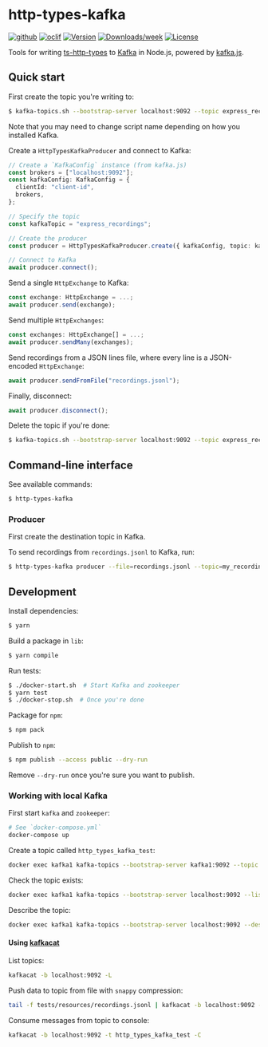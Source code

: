 # http-types-kafka

[![github](https://github.com/Meeshkan/http-types-kafka-node/workflows/Node.js%20CI/badge.svg)](https://github.com/Meeshkan/http-types-kafka-node/actions?query=workflow%3A%22Node.js+CI%22)
[![oclif](https://img.shields.io/badge/cli-oclif-brightgreen.svg)](https://oclif.io)
[![Version](https://img.shields.io/npm/v/@meeshkanml/http-types-kafka.svg)](https://npmjs.org/package/@meeshkanml/http-types-kafka)
[![Downloads/week](https://img.shields.io/npm/dw/@meeshkanml/http-types-kafka.svg)](https://npmjs.org/package/@meeshkanml/http-types-kafka)
[![License](https://img.shields.io/npm/l/@meeshkanml/http-types-kafka.svg)](https://github.com/Meeshkan/http-types-kafka/blob/master/package.json)

Tools for writing [ts-http-types](https://github.com/Meeshkan/ts-http-types) to [Kafka](https://kafka.apache.org/) in Node.js, powered by [kafka.js](https://kafka.js.org/).

## Quick start

First create the topic you're writing to:

```bash
$ kafka-topics.sh --bootstrap-server localhost:9092 --topic express_recordings --create --partitions 3 --replication-factor 1
```

Note that you may need to change script name depending on how you installed Kafka.

Create a `HttpTypesKafkaProducer` and connect to Kafka:

```ts
// Create a `KafkaConfig` instance (from kafka.js)
const brokers = ["localhost:9092"];
const kafkaConfig: KafkaConfig = {
  clientId: "client-id",
  brokers,
};

// Specify the topic
const kafkaTopic = "express_recordings";

// Create the producer
const producer = HttpTypesKafkaProducer.create({ kafkaConfig, topic: kafkaTopic });

// Connect to Kafka
await producer.connect();
```

Send a single `HttpExchange` to Kafka:

```ts
const exchange: HttpExchange = ...;
await producer.send(exchange);
```

Send multiple `HttpExchanges`:

```ts
const exchanges: HttpExchange[] = ...;
await producer.sendMany(exchanges);
```

Send recordings from a JSON lines file, where every line is a JSON-encoded `HttpExchange`:

```ts
await producer.sendFromFile("recordings.jsonl");
```

Finally, disconnect:

```ts
await producer.disconnect();
```

Delete the topic if you're done:

```bash
$ kafka-topics.sh --bootstrap-server localhost:9092 --topic express_recordings --delete
```

## Command-line interface

See available commands:

```bash
$ http-types-kafka
```

### Producer

First create the destination topic in Kafka.

To send recordings from `recordings.jsonl` to Kafka, run:

```bash
$ http-types-kafka producer --file=recordings.jsonl --topic=my_recordings
```

## Development

Install dependencies:

```bash
$ yarn
```

Build a package in `lib`:

```bash
$ yarn compile
```

Run tests:

```bash
$ ./docker-start.sh  # Start Kafka and zookeeper
$ yarn test
$ ./docker-stop.sh  # Once you're done
```

Package for `npm`:

```bash
$ npm pack
```

Publish to `npm`:

```bash
$ npm publish --access public --dry-run
```

Remove `--dry-run` once you're sure you want to publish.

### Working with local Kafka

First start `kafka` and `zookeeper`:

```bash
# See `docker-compose.yml`
docker-compose up
```

Create a topic called `http_types_kafka_test`:

```bash
docker exec kafka1 kafka-topics --bootstrap-server kafka1:9092 --topic http_types_kafka_test --create --partitions 3 --replication-factor 1
```

Check the topic exists:

```bash
docker exec kafka1 kafka-topics --bootstrap-server localhost:9092 --list
```

Describe the topic:

```bash
docker exec kafka1 kafka-topics --bootstrap-server localhost:9092 --describe --topic http_types_kafka_test
```

#### Using [kafkacat](https://github.com/edenhill/kafkacat)

List topics:

```bash
kafkacat -b localhost:9092 -L
```

Push data to topic from file with `snappy` compression:

```bash
tail -f tests/resources/recordings.jsonl | kafkacat -b localhost:9092 -t http_types_kafka_test -z snappy
```

Consume messages from topic to console:

```bash
kafkacat -b localhost:9092 -t http_types_kafka_test -C
```
